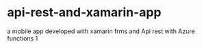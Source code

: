 # api-rest-and-xamarin-app
a mobile app developed with xamarin frms and Api rest with Azure functions 1

